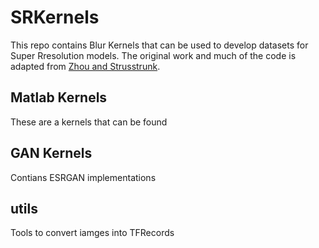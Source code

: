 # SRKernels

This repo contains Blur Kernels that can be used to develop datasets for Super Rresolution models. The original work and much of the code is adapted from [Zhou and Strusstrunk](https://github.com/IVRL/Kernel-Modeling-Super-Resolution).

## Matlab Kernels
These are a kernels that can be found 

## GAN Kernels 
Contians ESRGAN implementations

## utils
Tools to convert iamges into TFRecords
